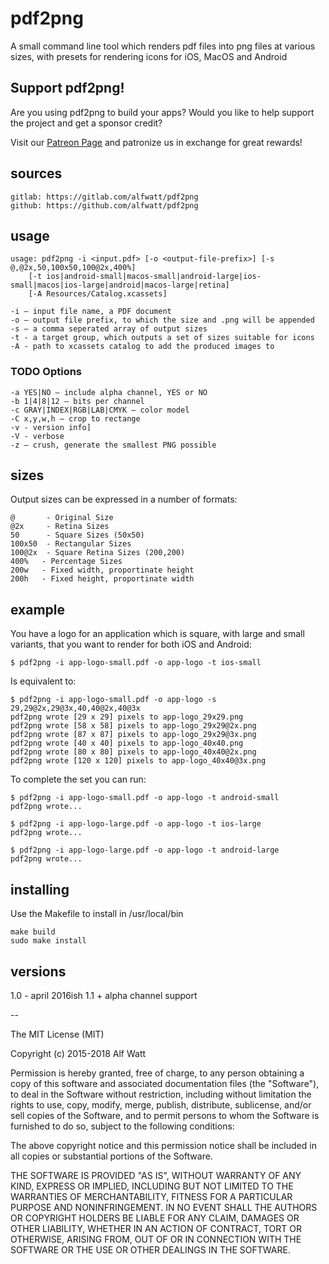 # pdf2png

A small command line tool which renders pdf files into png files at various sizes,
with presets for rendering icons for iOS, MacOS and Android

<a id="support"></a>
## Support pdf2png!

Are you using pdf2png to build your apps? Would you like to help support the project and get a sponsor credit?

Visit our [Patreon Page](https://www.patreon.com/istumblerlabs) and patronize us in exchange for great rewards!

## sources

    gitlab: https://gitlab.com/alfwatt/pdf2png
    github: https://github.com/alfwatt/pdf2png

## usage

    usage: pdf2png -i <input.pdf> [-o <output-file-prefix>] [-s @,@2x,50,100x50,100@2x,400%]
        [-t ios|android-small|macos-small|android-large|ios-small|macos|ios-large|android|macos-large|retina]
        [-A Resources/Catalog.xcassets]

    -i — input file name, a PDF document
    -o — output file prefix, to which the size and .png will be appended
    -s — a comma seperated array of output sizes
    -t - a target group, which outputs a set of sizes suitable for icons
    -A - path to xcassets catalog to add the produced images to
    
### TODO Options

    -a YES|NO — include alpha channel, YES or NO
    -b 1|4|8|12 — bits per channel
    -c GRAY|INDEX|RGB|LAB|CMYK — color model
    -C x,y,w,h — crop to rectange 
    -v - version info]
    -V - verbose
    -z — crush, generate the smallest PNG possible

## sizes

Output sizes can be expressed in a number of formats:

    @       - Original Size
    @2x     - Retina Sizes
    50      - Square Sizes (50x50)
    100x50  - Rectangular Sizes
    100@2x  - Square Retina Sizes (200,200)
    400%   - Percentage Sizes
    200w   - Fixed width, proportinate height
    200h   - Fixed height, proportinate width

## example

You have a logo for an application which is square, with large and small variants, that you want to render for both iOS and Android:

    $ pdf2png -i app-logo-small.pdf -o app-logo -t ios-small

Is equivalent to:

    $ pdf2png -i app-logo-small.pdf -o app-logo -s 29,29@2x,29@3x,40,40@2x,40@3x
    pdf2png wrote [29 x 29] pixels to app-logo_29x29.png
    pdf2png wrote [58 x 58] pixels to app-logo_29x29@2x.png
    pdf2png wrote [87 x 87] pixels to app-logo_29x29@3x.png
    pdf2png wrote [40 x 40] pixels to app-logo_40x40.png
    pdf2png wrote [80 x 80] pixels to app-logo_40x40@2x.png
    pdf2png wrote [120 x 120] pixels to app-logo_40x40@3x.png

To complete the set you can run:

    $ pdf2png -i app-logo-small.pdf -o app-logo -t android-small
    pdf2png wrote...
    
    $ pdf2png -i app-logo-large.pdf -o app-logo -t ios-large
    pdf2png wrote...
    
    $ pdf2png -i app-logo-large.pdf -o app-logo -t android-large
    pdf2png wrote...

## installing

Use the Makefile to install in /usr/local/bin

    make build
    sudo make install

## versions

1.0 - april 2016ish
1.1 + alpha channel support 

--

The MIT License (MIT)

Copyright (c) 2015-2018 Alf Watt

Permission is hereby granted, free of charge, to any person obtaining a copy
of this software and associated documentation files (the "Software"), to deal
in the Software without restriction, including without limitation the rights
to use, copy, modify, merge, publish, distribute, sublicense, and/or sell
copies of the Software, and to permit persons to whom the Software is
furnished to do so, subject to the following conditions:

The above copyright notice and this permission notice shall be included in all
copies or substantial portions of the Software.

THE SOFTWARE IS PROVIDED "AS IS", WITHOUT WARRANTY OF ANY KIND, EXPRESS OR
IMPLIED, INCLUDING BUT NOT LIMITED TO THE WARRANTIES OF MERCHANTABILITY,
FITNESS FOR A PARTICULAR PURPOSE AND NONINFRINGEMENT. IN NO EVENT SHALL THE
AUTHORS OR COPYRIGHT HOLDERS BE LIABLE FOR ANY CLAIM, DAMAGES OR OTHER
LIABILITY, WHETHER IN AN ACTION OF CONTRACT, TORT OR OTHERWISE, ARISING FROM,
OUT OF OR IN CONNECTION WITH THE SOFTWARE OR THE USE OR OTHER DEALINGS IN THE
SOFTWARE.

